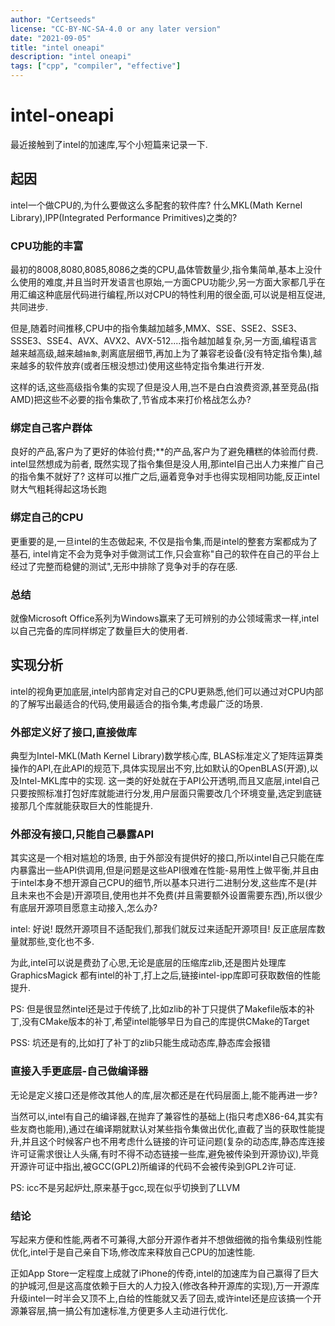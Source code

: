```yaml
---
author: "Certseeds"
license: "CC-BY-NC-SA-4.0 or any later version"
date: "2021-09-05"
title: "intel oneapi"
description: "intel oneapi"
tags: ["cpp", "compiler", "effective"]
---
```


# intel-oneapi

最近接触到了intel的加速库,写个小短篇来记录一下.

## 起因

intel一个做CPU的,为什么要做这么多配套的软件库? 什么MKL(Math Kernel Library),IPP(Integrated Performance Primitives)之类的?

### CPU功能的丰富

最初的8008,8080,8085,8086之类的CPU,晶体管数量少,指令集简单,基本上没什么使用的难度,并且当时开发语言也原始,一方面CPU功能少,另一方面大家都几乎在用汇编这种底层代码进行编程,所以对CPU的特性利用的很全面,可以说是相互促进,共同进步.

但是,随着时间推移,CPU中的指令集越加越多,MMX、SSE、SSE2、SSE3、SSSE3、SSE4、AVX、AVX2、AVX-512....指令越加越复杂,另一方面,编程语言越来越高级,越来越`抽象`,剥离底层细节,再加上为了兼容老设备(没有特定指令集),越来越多的软件放弃(或者压根没想过)使用这些特定指令集进行开发.

这样的话,这些高级指令集的实现了但是没人用,岂不是白白浪费资源,甚至竞品(指AMD)把这些不必要的指令集砍了,节省成本来打价格战怎么办?

### 绑定自己客户群体

良好的产品,客户为了更好的体验付费;**的产品,客户为了避免糟糕的体验而付费. intel显然想成为前者, 既然实现了指令集但是没人用,那intel自己出人力来推广自己的指令集不就好了? 这样可以推广之后,逼着竞争对手也得实现相同功能,反正intel财大气粗耗得起这场长跑

### 绑定自己的CPU

更重要的是,一旦intel的生态做起来, 不仅是指令集,而是intel的整套方案都成为了基石, intel肯定不会为竞争对手做测试工作,只会宣称"自己的软件在自己的平台上经过了完整而稳健的测试",无形中排除了竞争对手的存在感.

### 总结

就像Microsoft Office系列为Windows赢来了无可辨别的办公领域需求一样,intel以自己完备的库同样绑定了数量巨大的使用者.

## 实现分析

intel的视角更加底层,intel内部肯定对自己的CPU更熟悉,他们可以通过对CPU内部的了解写出最适合的代码,使用最适合的指令集,考虑最广泛的场景.

### 外部定义好了接口,直接做库

典型为Intel-MKL(Math Kernel Library)数学核心库, BLAS标准定义了矩阵运算类操作的API,在此API的规范下,具体实现层出不穷,比如默认的OpenBLAS(开源),以及Intel-MKL库中的实现. 这一类的好处就在于API公开透明,而且又底层,intel自己只要按照标准打包好库就能进行分发,用户层面只需要改几个环境变量,选定到底链接那几个库就能获取巨大的性能提升.

### 外部没有接口,只能自己暴露API

其实这是一个相对尴尬的场景, 由于外部没有提供好的接口,所以intel自己只能在库内暴露出一些API供调用,但是问题是这些API很难在性能-易用性上做平衡,并且由于intel本身不想开源自己CPU的细节,所以基本只进行二进制分发,这些库不是(并且未来也不会是)开源项目,使用也并不免费(并且需要额外设置需要东西),所以很少有底层开源项目愿意主动接入,怎么办?

intel: 好说! 既然开源项目不适配我们,那我们就反过来适配开源项目! 反正底层库数量就那些,变化也不多.

为此,intel可以说是费劲了心思,无论是底层的压缩库zlib,还是图片处理库GraphicsMagick 都有intel的补丁,打上之后,链接intel-ipp库即可获取数倍的性能提升.

PS: 但是很显然intel还是过于传统了,比如zlib的补丁只提供了Makefile版本的补丁,没有CMake版本的补丁,希望intel能够早日为自己的库提供CMake的Target

PSS: 坑还是有的,比如打了补丁的zlib只能生成动态库,静态库会报错

### 直接入手更底层-自己做编译器

无论是定义接口还是修改其他人的库,层次都还是在代码层面上,能不能再进一步?

当然可以,intel有自己的编译器,在抛弃了兼容性的基础上(指只考虑X86-64,其实有些友商也能用),通过在编译期就默认对某些指令集做出优化,直截了当的获取性能提升,并且这个时候客户也不用考虑什么链接的许可证问题(复杂的动态库,静态库连接许可证需求很让人头痛,有时不得不动态链接一些库,避免被传染到开源协议),毕竟开源许可证中指出,被GCC(GPL2)所编译的代码不会被传染到GPL2许可证.

PS: icc不是另起炉灶,原来基于gcc,现在似乎切换到了LLVM

### 结论

写起来方便和性能,两者不可兼得,大部分开源作者并不想做细微的指令集级别性能优化,intel于是自己亲自下场,修改库来释放自己CPU的加速性能.

正如App Store一定程度上成就了iPhone的传奇,intel的加速库为自己赢得了巨大的护城河,但是这高度依赖于巨大的人力投入(修改各种开源库的实现),万一开源库升级intel一时半会又顶不上,白给的性能就又丢了回去,或许intel还是应该搞一个开源兼容层,搞一搞公有加速标准,方便更多人主动进行优化.
